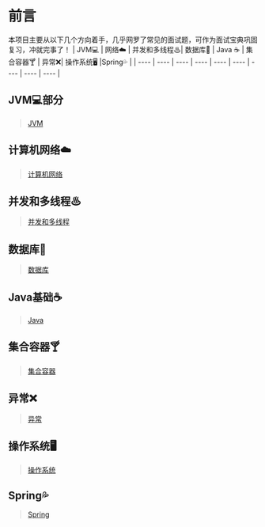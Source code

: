 # 前言

本项目主要从以下几个方向着手，几乎网罗了常见的面试题，可作为面试宝典巩固复习，冲就完事了！
|  JVM💻  | 网络☁️  | 并发和多线程♨| 数据库💾  | Java ☕️  | 集合容器🍸 | 异常❌| 操作系统🖥  |Spring💦  |
|  ----  | ----  | ----  | ----  | ----  | ----  | ----  | ----  | ----  |

## JVM💻部分

> [JVM]()

## 计算机网络☁️

> [计算机网络]()

## 并发和多线程♨

> [并发和多线程]()

## 数据库💾

> [数据库]()

## Java基础☕️

> [Java]()

## 集合容器🍸

> [集合容器]()

## 异常❌

> [异常]()

## 操作系统🖥

> [操作系统]()

## Spring💦

> [Spring]()

